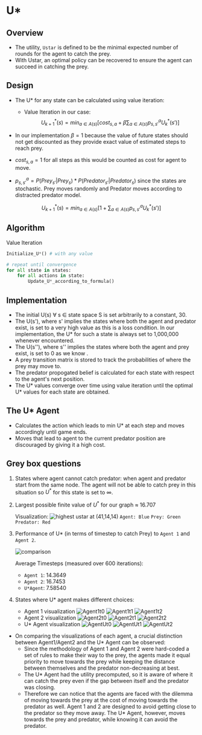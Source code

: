 # U*

## Overview

- The utility, `Ustar` is defined to be the minimal expected number of rounds for the agent to catch the prey.
- With Ustar, an optimal policy can be recovered to ensure the agent can succeed in catching the prey.

## Design

- The U* for any state can be calculated using value iteration: 
    - Value Iteration in our case:
    $$U^*_{k+1}(s) = min_{a∈A(s)} [cost_{s, a}+ \beta\sum_{a∈A(s)} p_{s,s'}^a U^*_k(s') ]$$

- In our implementation $\beta = 1$ because the value of future states should not get discounted as they provide exact value of estimated steps to reach prey.
  
- $cost_{s,a} = 1$ for all steps as this would be counted as cost for agent to move.
  
- $p_{s,s'}^a = P(Prey_{s'}|Prey_s) * P(Predator_{s'}|Predator_s)$ since the states are stochastic. Prey moves randomly and Predator moves according to distracted predator model.

$$U^*_{k+1}(s) = min_{a∈A(s)} [1+ \sum_{a∈A(s)} p_{s,s'}^a U^*_k(s') ]$$

## Algorithm

Value Iteration

```python
Initialize_U*() # with any value

# repeat until convergence
for all state in states:
    for all actions in state:
        Update_U*_according_to_formula()
```

## Implementation

- The initial U(s) ∀ s ∈ state space S is set arbitrarily to a constant, 30.
- The U(s'), where s' implies the states where both the agent and predator exist, is set to a very high value as this is a loss condition. In our implementation, the U* for such a state is always set to 1,000,000 whenever encountered.
- The U(s''), where s'' implies the states where both the agent and prey exist, is set to 0 as we know .
- A prey transition matrix is stored to track the probabilities of where the prey may move to.
- The predator propogated belief is calculated for each state with respect to the agent's next position.
- The U* values converge over time using value iteration until the optimal U* values for each state are obtained. 

## The U* Agent

- Calculates the action which leads to min U* at each step and moves accordingly until game ends.
- Moves that lead to agent to the current predator position are discouraged by giving it a high cost.

## Grey box questions

1. States where agent cannot catch predator: when agent and predator start from the same node. The agent will not be able to catch prey in this situation so $U^*$ for this state is set to $\infty$.
2. Largest possible finite value of $U^*$ for our graph $\approx$ 16.707
   
   Visualization:
   ![highest ustar at (41,14,14)](../initial_graph_highest.png)
    `Agent: Blue` `Prey: Green` `Predator: Red`

3. Performance of U* (in terms of timestep to catch Prey) to `Agent 1` and `Agent 2`.

    ![comparison](../agentcomparison.png)

    Average Timesteps (measured over 600 iterations):
    - `Agent 1`: 14.3649
    - `Agent 2`: 16.7453
    - `U*Agent`: 7.58540

4. States where U* agent makes different choices:

    - Agent 1 visualization
    ![Agent1t0](../comparisons/initial_graph.png)
    ![Agent1t1](../comparisons/Agent1_t1_with_arrow.png)
    ![Agent1t2](../comparisons/Agent1_t2_with_arrow.png)
    - Agent 2 visualization
    ![Agent2t0](../comparisons/initial_graph.png)
    ![Agent2t1](../comparisons/Agent2_t1_with_arrow.png)
    ![Agent2t2](../comparisons/Agent2_t2_with_arrow.png)
    - U* Agent visualization
    ![AgentUt0](../comparisons/initial_graph.png)
    ![AgentUt1](../comparisons/AgentU_t1_with_arrow.png)
    ![AgentUt2](../comparisons/AgentU_t2_with_arrow.png)

- On comparing the visualizations of each agent, a crucial distinction between Agent1/Agent2 and the U* Agent can be observed:
    - Since the methodology of Agent 1 and Agent 2 were hard-coded a set of rules to make their way to the prey, the agents made it equal priority to move towards the prey while keeping the distance between themselves and the predator non-decreasing at best.
    - The U* Agent had the utility precomputed, so it is aware of where it can catch the prey even if the gap between itself and the predator was closing.
    - Therefore we can notice that the agents are faced with the dilemma of moving towards the prey at the cost of moving towards the predator as well. Agent 1 and 2 are designed to avoid getting close to the predator so they move away. The U* Agent, however, moves towards the prey and predator, while knowing it can avoid the predator. 